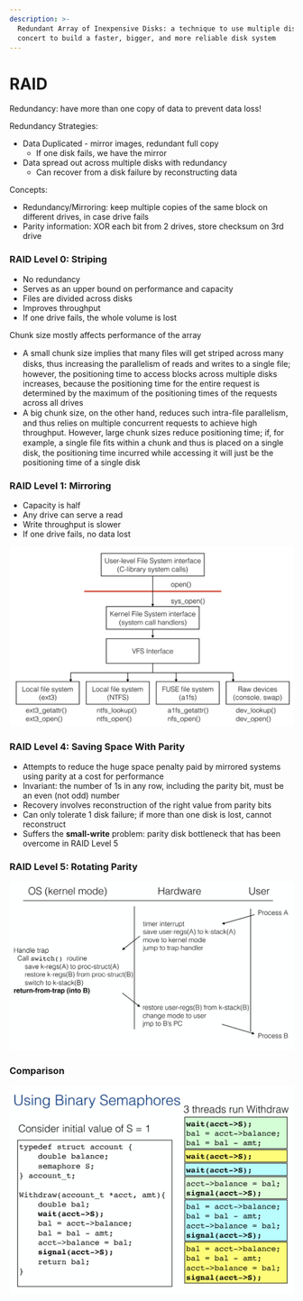 ```yaml
---
description: >-
  Redundant Array of Inexpensive Disks: a technique to use multiple disks in
  concert to build a faster, bigger, and more reliable disk system
---
```


# RAID

Redundancy: have more than one copy of data to prevent data loss!

Redundancy Strategies:

* Data Duplicated - mirror images, redundant full copy
  * If one disk fails, we have the mirror
* Data spread out across multiple disks with redundancy
  * Can recover from a disk failure by reconstructing data

Concepts:

* Redundancy/Mirroring: keep multiple copies of the same block on different drives, in case drive fails
* Parity information: XOR each bit from 2 drives, store checksum on 3rd drive

### RAID Level 0: Striping

* No redundancy
* Serves as an upper bound on performance and capacity
* Files are divided across disks
* Improves throughput
* If one drive fails, the whole volume is lost

Chunk size mostly affects performance of the array

* A small chunk size implies that many ﬁles will get striped across many disks, thus increasing the parallelism of reads and writes to a single ﬁle; however, the positioning time to access blocks across multiple disks increases, because the positioning time for the entire request is determined by the maximum of the positioning times of the requests across all drives
* A big chunk size, on the other hand, reduces such intra-ﬁle parallelism, and thus relies on multiple concurrent requests to achieve high throughput. However, large chunk sizes reduce positioning time; if, for example, a single ﬁle ﬁts within a chunk and thus is placed on a single disk, the positioning time incurred while accessing it will just be the positioning time of a single disk

### RAID Level 1: Mirroring

* Capacity is half
* Any drive can serve a read
* Write throughput is slower
* If one drive fails, no data lost

![Standard RAID Levels](../.gitbook/assets/image%20%2821%29.png)

### RAID Level 4: Saving Space With Parity

* Attempts to reduce the huge space penalty paid by mirrored systems using parity at a cost for performance
* Invariant: the number of 1s in any row, including the parity bit, must be an even \(not odd\) number
* Recovery involves reconstruction of the right value from parity bits
* Can only tolerate 1 disk failure; if more than one disk is lost, cannot reconstruct
* Suffers the **small-write** problem: parity disk bottleneck that has been overcome in RAID Level 5

### RAID Level 5: Rotating Parity

![](../.gitbook/assets/image%20%2839%29.png)

### Comparison

![](../.gitbook/assets/image%20%2822%29.png)

